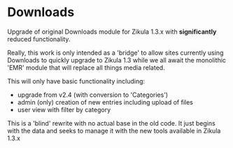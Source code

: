 Downloads
===========

Upgrade of original Downloads module for Zikula 1.3.x with **significantly** 
reduced functionality.

Really, this work is only intended as a 'bridge' to allow sites currently using Downloads to quickly upgrade to Zikula 1.3 while we all await the monolithic 'EMR' module that will replace all things media related.

This will only have basic functionality including:
  - upgrade from v2.4 (with conversion to 'Categories')
  - admin (only) creation of new entries including upload of files
  - user view with filter by category

This is a 'blind' rewrite with no actual base in the old code. It just begins with the data and seeks to manage it with the new tools available in Zikula 1.3.x